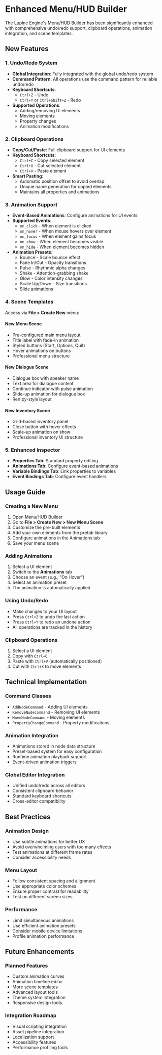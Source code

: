 # Enhanced Menu/HUD Builder

The Lupine Engine's Menu/HUD Builder has been significantly enhanced with comprehensive undo/redo support, clipboard operations, animation integration, and scene templates.

## New Features

### 1. Undo/Redo System
- **Global Integration**: Fully integrated with the global undo/redo system
- **Command Pattern**: All operations use the command pattern for reliable undo/redo
- **Keyboard Shortcuts**: 
  - `Ctrl+Z` - Undo
  - `Ctrl+Y` or `Ctrl+Shift+Z` - Redo
- **Supported Operations**:
  - Adding/removing UI elements
  - Moving elements
  - Property changes
  - Animation modifications

### 2. Clipboard Operations
- **Copy/Cut/Paste**: Full clipboard support for UI elements
- **Keyboard Shortcuts**:
  - `Ctrl+C` - Copy selected element
  - `Ctrl+X` - Cut selected element
  - `Ctrl+V` - Paste element
- **Smart Pasting**: 
  - Automatic position offset to avoid overlap
  - Unique name generation for copied elements
  - Maintains all properties and animations

### 3. Animation Support
- **Event-Based Animations**: Configure animations for UI events
- **Supported Events**:
  - `on_click` - When element is clicked
  - `on_hover` - When mouse hovers over element
  - `on_focus` - When element gains focus
  - `on_show` - When element becomes visible
  - `on_hide` - When element becomes hidden
- **Animation Presets**:
  - Bounce - Scale bounce effect
  - Fade In/Out - Opacity transitions
  - Pulse - Rhythmic alpha changes
  - Shake - Attention-grabbing shake
  - Glow - Color intensity changes
  - Scale Up/Down - Size transitions
  - Slide animations

### 4. Scene Templates
Access via **File > Create New** menu:

#### New Menu Scene
- Pre-configured main menu layout
- Title label with fade-in animation
- Styled buttons (Start, Options, Quit)
- Hover animations on buttons
- Professional menu structure

#### New Dialogue Scene
- Dialogue box with speaker name
- Text area for dialogue content
- Continue indicator with pulse animation
- Slide-up animation for dialogue box
- Ren'py-style layout

#### New Inventory Scene
- Grid-based inventory panel
- Close button with hover effects
- Scale-up animation on show
- Professional inventory UI structure

### 5. Enhanced Inspector
- **Properties Tab**: Standard property editing
- **Animations Tab**: Configure event-based animations
- **Variable Bindings Tab**: Link properties to variables
- **Event Bindings Tab**: Configure event handlers

## Usage Guide

### Creating a New Menu
1. Open Menu/HUD Builder
2. Go to **File > Create New > New Menu Scene**
3. Customize the pre-built elements
4. Add your own elements from the prefab library
5. Configure animations in the Animations tab
6. Save your menu scene

### Adding Animations
1. Select a UI element
2. Switch to the **Animations** tab
3. Choose an event (e.g., "On Hover")
4. Select an animation preset
5. The animation is automatically applied

### Using Undo/Redo
- Make changes to your UI layout
- Press `Ctrl+Z` to undo the last action
- Press `Ctrl+Y` to redo an undone action
- All operations are tracked in the history

### Clipboard Operations
1. Select a UI element
2. Copy with `Ctrl+C`
3. Paste with `Ctrl+V` (automatically positioned)
4. Cut with `Ctrl+X` to move elements

## Technical Implementation

### Command Classes
- `AddNodeCommand` - Adding UI elements
- `RemoveNodeCommand` - Removing UI elements  
- `MoveNodeCommand` - Moving elements
- `PropertyChangeCommand` - Property modifications

### Animation Integration
- Animations stored in node data structure
- Preset-based system for easy configuration
- Runtime animation playback support
- Event-driven animation triggers

### Global Editor Integration
- Unified undo/redo across all editors
- Consistent clipboard behavior
- Standard keyboard shortcuts
- Cross-editor compatibility

## Best Practices

### Animation Design
- Use subtle animations for better UX
- Avoid overwhelming users with too many effects
- Test animations at different frame rates
- Consider accessibility needs

### Menu Layout
- Follow consistent spacing and alignment
- Use appropriate color schemes
- Ensure proper contrast for readability
- Test on different screen sizes

### Performance
- Limit simultaneous animations
- Use efficient animation presets
- Consider mobile device limitations
- Profile animation performance

## Future Enhancements

### Planned Features
- Custom animation curves
- Animation timeline editor
- More scene templates
- Advanced layout tools
- Theme system integration
- Responsive design tools

### Integration Roadmap
- Visual scripting integration
- Asset pipeline integration
- Localization support
- Accessibility features
- Performance profiling tools
